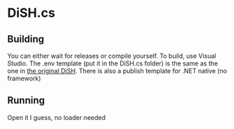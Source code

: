 # DiSH.cs

## Building
You can either wait for releases or compile yourself. To build, use Visual Studio. The .env template (put it in the DiSH.cs folder) is the same as the one in [the original DiSH](https://github.com/LDevs-Team/DiSH). There is also a publish template for .NET native (no framework)

## Running
Open it I guess, no loader needed